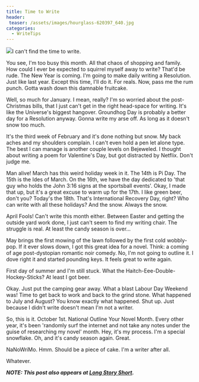 ```yaml
---
title: Time to Write
header:
 teaser: /assets/images/hourglass-620397_640.jpg
categories:
  - WriteTips
---
```

<img src="https://douglangille.github.io/assets/images/hourglass-620397_640.jpg">I can't find the time to write.

You see, I'm too busy this month.  All that chaos of shopping and family. How could I ever be expected to squirrel myself away to write? That'd be rude. The New Year is coming. I'm going to make daily writing a Resolution. Just like last year. Except this time, I'll do it. For reals. Now, pass me the rum punch. Gotta wash down this damnable fruitcake.

Well, so much for January. I mean, really? I'm so worried about the post-Christmas bills, that I just can't get in the right head-space for writing. It's like the Universe's biggest hangover. Groundhog Day is  probably a better day for a Resolution anyway. Gonna write my arse off. As long as it doesn't snow too much.

It's the third week of February and it's done nothing but snow. My back aches and my shoulders complain. I can't even hold a pen let alone type. The best I can manage is another couple levels on Bejeweled. I thought about writing a poem for Valentine's Day, but got distracted by Netflix. Don't judge me.

Man alive! March has this weird holiday week in it. The 14th is Pi Day. The 15th is the Ides of March. On the 16th, we have the day dedicated to 'that guy who holds the John 3:16 signs at the sportsball events'. Okay, I made that up, but it's a great excuse to warm up for the 17th. I like green beer, don't you? Today's the 18th. That's International Recovery Day, right? Who can write with all these holidays? And the snow. Always the snow.

April Fools! Can't write this month either. Between Easter and getting the outside yard work done, I just can't seem to find my writing chair. The struggle is real. At least the candy season is over...

May brings the first mowing of the lawn followed by the first cold wobbly-pop. If it ever slows down, I got this great idea for a novel. Think: a coming of age post-dystopian romantic noir comedy. No, I'm not going to outline it.  I dove right it and started pounding keys. It feels great to write again.

First day of summer and I'm still stuck. What the Haitch-Eee-Double-Hockey-Sticks? At least I got beer.

Okay. Just put the camping gear away. What a blast Labour Day Weekend was! Time to get back to work and back to the grind stone. What happened to July and August? You know exactly what happened. Shut up. Just because I didn't write doesn't mean I'm not a writer.

So, this is it. October 1st. National Outline Your Novel Month. Every other year, it's been 'randomly surf the internet and not take any notes under the guise of researching my novel' month. Hey, it's my process. I'm a special snowflake. Oh, and it's candy season again. Great.

NaNoWriMo. Hmm. Should be a piece of cake. I'm a writer after all.

Whatever.

***NOTE: This post also appears at <a href="http://alongstoryshort.net/time-to-write/">Long Story Short</a>.***